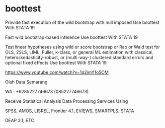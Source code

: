 # boottest
Provide fast execution of the wild bootstrap with null imposed Use boottest With STATA 19

Fast wild bootstrap-based inference Use boottest With STATA 19

Test linear hypotheses using wild or score bootstrap or Rao or Wald test for OLS, 2SLS, LIML, Fuller, k-class, or general ML estimation with classical, heteroskedasticity-robust, or (multi-way-) clustered standard errors and optional fixed effects Use boottest With STATA 19

https://www.youtube.com/watch?v=1q2imY1o5OM

Olah Data Semarang

WA : +6285227746673 (085227746673)

Receive Statistical Analysis Data Processing Services Using

SPSS, AMOS, LISREL, Frontier 4.1, EVIEWS, SMARTPLS, STATA

DEAP 2.1, ETC
